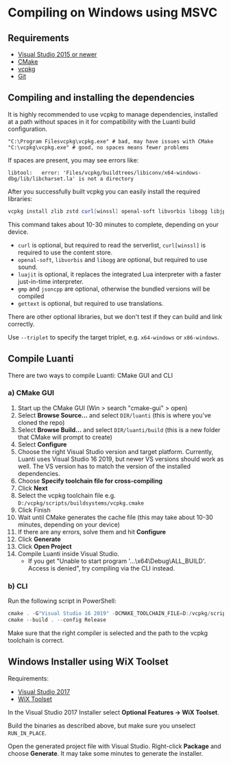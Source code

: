 # Compiling on Windows using MSVC

## Requirements

-   [Visual Studio 2015 or newer](https://visualstudio.microsoft.com)
-   [CMake](https://cmake.org/download/)
-   [vcpkg](https://github.com/Microsoft/vcpkg)
-   [Git](https://git-scm.com/downloads)

## Compiling and installing the dependencies

It is highly recommended to use vcpkg to manage dependencies, installed at a path without spaces in it for compatibility with the Luanti build configuration.

```
"C:\Program Filesvcpkg\vcpkg.exe" # bad, may have issues with CMake
"C:\vcpkg\vcpkg.exe" # good, no spaces means fewer problems
```

If spaces are present, you may see errors like:

```
libtool:   error: 'Files/vcpkg/buildtrees/libiconv/x64-windows-dbg/lib/libcharset.la' is not a directory
```

After you successfully built vcpkg you can easily install the required libraries:

```powershell
vcpkg install zlib zstd curl[winssl] openal-soft libvorbis libogg libjpeg-turbo sqlite3 freetype luajit gmp jsoncpp gettext[tools] sdl2 --triplet x64-windows
```

This command takes about 10-30 minutes to complete, depending on your device.

-   `curl` is optional, but required to read the serverlist, `curl[winssl]` is required to use the content store.
-   `openal-soft`, `libvorbis` and `libogg` are optional, but required to use sound.
-   `luajit` is optional, it replaces the integrated Lua interpreter with a faster just-in-time interpreter.
-   `gmp` and `jsoncpp` are optional, otherwise the bundled versions will be compiled
-   `gettext` is optional, but required to use translations.

There are other optional libraries, but we don't test if they can build and link correctly.

Use `--triplet` to specify the target triplet, e.g. `x64-windows` or `x86-windows`.

## Compile Luanti

There are two ways to compile Luanti: CMake GUI and CLI

### a) CMake GUI

1. Start up the CMake GUI (Win > search "cmake-gui" > open)
2. Select **Browse Source...** and select `DIR/luanti` (this is where you've cloned the repo)
3. Select **Browse Build...** and select `DIR/luanti/build` (this is a new folder that CMake will prompt to create)
4. Select **Configure**
5. Choose the right Visual Studio version and target platform. Currently, Luanti uses Visual Studio 16 2019, but newer VS versions should work as well. The VS version has to match the version of the installed dependencies.
6. Choose **Specify toolchain file for cross-compiling**
7. Click **Next**
8. Select the vcpkg toolchain file e.g. `D:/vcpkg/scripts/buildsystems/vcpkg.cmake`
9. Click Finish
10. Wait until CMake generates the cache file (this may take about 10-30 minutes, depending on your device)
11. If there are any errors, solve them and hit **Configure**
12. Click **Generate**
13. Click **Open Project**
14. Compile Luanti inside Visual Studio.
    - If you get "Unable to start program '...\x64\Debug\ALL_BUILD'. Access is denied", try compiling via the CLI instead.

### b) CLI

Run the following script in PowerShell:

```powershell
cmake . -G"Visual Studio 16 2019" -DCMAKE_TOOLCHAIN_FILE=D:/vcpkg/scripts/buildsystems/vcpkg.cmake -DCMAKE_BUILD_TYPE=Release -DENABLE_CURSES=OFF
cmake --build . --config Release
```

Make sure that the right compiler is selected and the path to the vcpkg toolchain is correct.

## Windows Installer using WiX Toolset

Requirements:

-   [Visual Studio 2017](https://visualstudio.microsoft.com/)
-   [WiX Toolset](https://wixtoolset.org/)

In the Visual Studio 2017 Installer select **Optional Features -> WiX Toolset**.

Build the binaries as described above, but make sure you unselect `RUN_IN_PLACE`.

Open the generated project file with Visual Studio. Right-click **Package** and choose **Generate**.
It may take some minutes to generate the installer.

